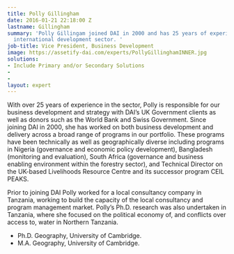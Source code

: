 ```yaml
---
title: Polly Gillingham
date: 2016-01-21 22:18:00 Z
lastname: Gillingham
summary: 'Polly Gillingam joined DAI in 2000 and has 25 years of experience in the
  international development sector. '
job-title: Vice President, Business Development
image: https://assetify-dai.com/experts/PollyGillinghamINNER.jpg
solutions:
- Include Primary and/or Secondary Solutions
- 
- 
layout: expert
---
```


With over 25 years of experience in the sector, Polly is responsible for our business development and strategy with DAI’s UK Government clients as well as donors such as the World Bank and Swiss Government. Since joining DAI in 2000, she has worked on both business development and delivery across a broad range of programs in our portfolio. These programs have been technically as well as geographically diverse including programs in Nigeria (governance and economic policy development), Bangladesh (monitoring and evaluation), South Africa (governance and business enabling environment within the forestry sector), and Technical Director on the UK-based Livelihoods Resource Centre and its successor program CEIL PEAKS.

Prior to joining DAI Polly worked for a local consultancy company in Tanzania, working to build the capacity of the local consultancy and program management market. Polly’s Ph.D. research was also undertaken in Tanzania, where she focused on the political economy of, and conflicts over access to, water in Northern Tanzania.

* Ph.D. Geography, University of Cambridge.
* M.A. Geography, University of Cambridge.
